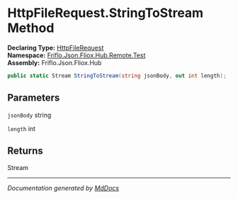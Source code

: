 ﻿<!--  
  <auto-generated>   
    The contents of this file were generated by a tool.  
    Changes to this file may be list if the file is regenerated  
  </auto-generated>   
-->

# HttpFileRequest.StringToStream Method

**Declaring Type:** [HttpFileRequest](../index.md)  
**Namespace:** [Friflo.Json.Fliox.Hub.Remote.Test](../../index.md)  
**Assembly:** Friflo.Json.Fliox.Hub

```csharp
public static Stream StringToStream(string jsonBody, out int length);
```

## Parameters

`jsonBody`  string

`length`  int

## Returns

Stream

___

*Documentation generated by [MdDocs](https://github.com/ap0llo/mddocs)*
